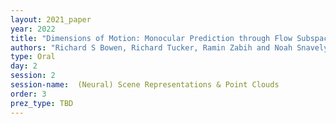```yaml
---
layout: 2021_paper
year: 2022
title: "Dimensions of Motion: Monocular Prediction through Flow Subspaces"
authors: "Richard S Bowen, Richard Tucker, Ramin Zabih and Noah Snavely"
type: Oral
day: 2
session: 2
session-name:  (Neural) Scene Representations & Point Clouds
order: 3
prez_type: TBD
---
```

